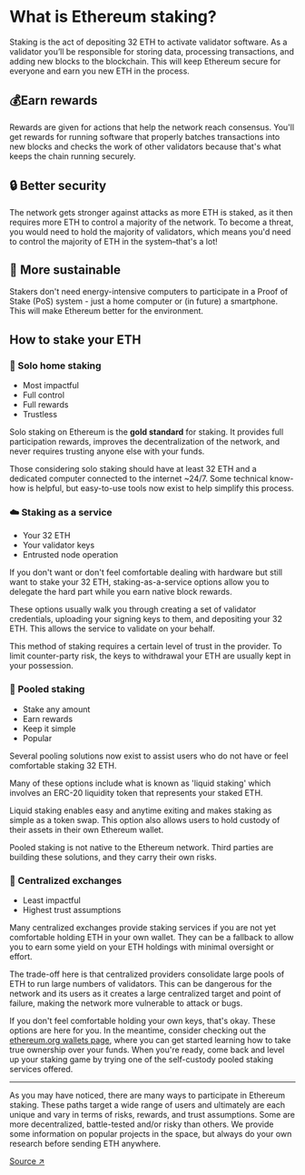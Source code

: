 # What is Ethereum staking?

Staking is the act of depositing 32 ETH to activate validator software. As a validator you’ll be responsible for storing data, processing transactions, and adding new blocks to the blockchain. This will keep Ethereum secure for everyone and earn you new ETH in the process.

## 💰Earn rewards

Rewards are given for actions that help the network reach consensus. You'll get rewards for running software that properly batches transactions into new blocks and checks the work of other validators because that's what keeps the chain running securely.

## 🔒 Better security

The network gets stronger against attacks as more ETH is staked, as it then requires more ETH to control a majority of the network. To become a threat, you would need to hold the majority of validators, which means you'd need to control the majority of ETH in the system–that's a lot!

## 🌿 More sustainable

Stakers don't need energy-intensive computers to participate in a Proof of Stake (PoS) system - just a home computer or (in future) a smartphone. This will make Ethereum better for the environment.

## How to stake your ETH

### 🏡 Solo home staking

- Most impactful
- Full control
- Full rewards
- Trustless

Solo staking on Ethereum is the **gold standard** for staking. It provides full participation rewards, improves the decentralization of the network, and never requires trusting anyone else with your funds.

Those considering solo staking should have at least 32 ETH and a dedicated computer connected to the internet ~24/7. Some technical know-how is helpful, but easy-to-use tools now exist to help simplify this process.

### ☁️ Staking as a service

- Your 32 ETH
- Your validator keys
- Entrusted node operation

If you don't want or don't feel comfortable dealing with hardware but still want to stake your 32 ETH, staking-as-a-service options allow you to delegate the hard part while you earn native block rewards.

These options usually walk you through creating a set of validator credentials, uploading your signing keys to them, and depositing your 32 ETH. This allows the service to validate on your behalf.

This method of staking requires a certain level of trust in the provider. To limit counter-party risk, the keys to withdrawal your ETH are usually kept in your possession.

### 🪺 Pooled staking

- Stake any amount
- Earn rewards
- Keep it simple
- Popular

Several pooling solutions now exist to assist users who do not have or feel comfortable staking 32 ETH.

Many of these options include what is known as 'liquid staking' which involves an ERC-20 liquidity token that represents your staked ETH.

Liquid staking enables easy and anytime exiting and makes staking as simple as a token swap. This option also allows users to hold custody of their assets in their own Ethereum wallet.

Pooled staking is not native to the Ethereum network. Third parties are building these solutions, and they carry their own risks.

### 🏢 Centralized exchanges

- Least impactful
- Highest trust assumptions

Many centralized exchanges provide staking services if you are not yet comfortable holding ETH in your own wallet. They can be a fallback to allow you to earn some yield on your ETH holdings with minimal oversight or effort.

The trade-off here is that centralized providers consolidate large pools of ETH to run large numbers of validators. This can be dangerous for the network and its users as it creates a large centralized target and point of failure, making the network more vulnerable to attack or bugs.

If you don't feel comfortable holding your own keys, that's okay. These options are here for you. In the meantime, consider checking out the [ethereum.org wallets page](https://ethereum.org/wallets/), where you can get started learning how to take true ownership over your funds. When you're ready, come back and level up your staking game by trying one of the self-custody pooled staking services offered.

---

As you may have noticed, there are many ways to participate in Ethereum staking. These paths target a wide range of users and ultimately are each unique and vary in terms of risks, rewards, and trust assumptions. Some are more decentralized, battle-tested and/or risky than others. We provide some information on popular projects in the space, but always do your own research before sending ETH anywhere.

[Source ↗](https://ethereum.org/en/staking/)
